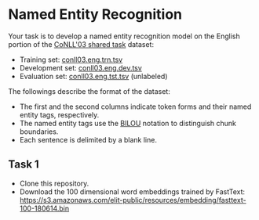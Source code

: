 # Named Entity Recognition

Your task is to develop a named entity recognition model on the English portion of the [CoNLL'03 shared task](https://www.clips.uantwerpen.be/conll2003/ner/) dataset:

* Training set: [conll03.eng.trn.tsv](res/conll03.eng.trn.tsv)
* Development set: [conll03.eng.dev.tsv](res/conll03.eng.dev.tsv)
* Evaluation set: [conll03.eng.tst.tsv](res/conll03.eng.tst.tsv) (unlabeled)

The followings describe the format of the dataset:

* The first and the second columns indicate token forms and their named entity tags, respectively.
* The named entity tags use the [BILOU](http://www.aclweb.org/anthology/W09-1119) notation to distinguish chunk boundaries.
* Each sentence is delimited by a blank line.

## Task 1

* Clone this repository.
* Download the 100 dimensional word embeddings trained by FastText: https://s3.amazonaws.com/elit-public/resources/embedding/fasttext-100-180614.bin
